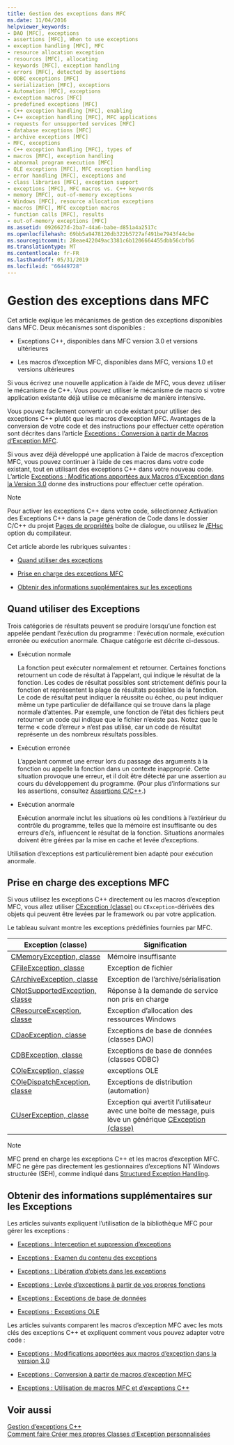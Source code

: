 ```yaml
---
title: Gestion des exceptions dans MFC
ms.date: 11/04/2016
helpviewer_keywords:
- DAO [MFC], exceptions
- assertions [MFC], When to use exceptions
- exception handling [MFC], MFC
- resource allocation exception
- resources [MFC], allocating
- keywords [MFC], exception handling
- errors [MFC], detected by assertions
- ODBC exceptions [MFC]
- serialization [MFC], exceptions
- Automation [MFC], exceptions
- exception macros [MFC]
- predefined exceptions [MFC]
- C++ exception handling [MFC], enabling
- C++ exception handling [MFC], MFC applications
- requests for unsupported services [MFC]
- database exceptions [MFC]
- archive exceptions [MFC]
- MFC, exceptions
- C++ exception handling [MFC], types of
- macros [MFC], exception handling
- abnormal program execution [MFC]
- OLE exceptions [MFC], MFC exception handling
- error handling [MFC], exceptions and
- class libraries [MFC], exception support
- exceptions [MFC], MFC macros vs. C++ keywords
- memory [MFC], out-of-memory exceptions
- Windows [MFC], resource allocation exceptions
- macros [MFC], MFC exception macros
- function calls [MFC], results
- out-of-memory exceptions [MFC]
ms.assetid: 0926627d-2ba7-44a6-babe-d851a4a2517c
ms.openlocfilehash: 69bb5a9478120db322b5727af491be7943f44cbe
ms.sourcegitcommit: 28eae422049ac3381c6b1206664455dbb56cbfb6
ms.translationtype: MT
ms.contentlocale: fr-FR
ms.lasthandoff: 05/31/2019
ms.locfileid: "66449728"
---
```

# <a name="exception-handling-in-mfc"></a>Gestion des exceptions dans MFC

Cet article explique les mécanismes de gestion des exceptions disponibles dans MFC. Deux mécanismes sont disponibles :

- Exceptions C++, disponibles dans MFC version 3.0 et versions ultérieures

- Les macros d’exception MFC, disponibles dans MFC, versions 1.0 et versions ultérieures

Si vous écrivez une nouvelle application à l’aide de MFC, vous devez utiliser le mécanisme de C++. Vous pouvez utiliser le mécanisme de macro si votre application existante déjà utilise ce mécanisme de manière intensive.

Vous pouvez facilement convertir un code existant pour utiliser des exceptions C++ plutôt que les macros d’exception MFC. Avantages de la conversion de votre code et des instructions pour effectuer cette opération sont décrites dans l’article [Exceptions : Conversion à partir de Macros d’Exception MFC](../mfc/exceptions-converting-from-mfc-exception-macros.md).

Si vous avez déjà développé une application à l’aide de macros d’exception MFC, vous pouvez continuer à l’aide de ces macros dans votre code existant, tout en utilisant des exceptions C++ dans votre nouveau code. L’article [Exceptions : Modifications apportées aux Macros d’Exception dans la Version 3.0](../mfc/exceptions-changes-to-exception-macros-in-version-3-0.md) donne des instructions pour effectuer cette opération.

> [!NOTE]
>  Pour activer les exceptions C++ dans votre code, sélectionnez Activation des Exceptions C++ dans la page génération de Code dans le dossier C/C++ du projet [Pages de propriétés](../build/reference/property-pages-visual-cpp.md) boîte de dialogue, ou utilisez le [/EHsc](../build/reference/eh-exception-handling-model.md) option du compilateur.

Cet article aborde les rubriques suivantes :

- [Quand utiliser des exceptions](#_core_when_to_use_exceptions)

- [Prise en charge des exceptions MFC](#_core_mfc_exception_support)

- [Obtenir des informations supplémentaires sur les exceptions](#_core_further_reading_about_exceptions)

##  <a name="_core_when_to_use_exceptions"></a> Quand utiliser des Exceptions

Trois catégories de résultats peuvent se produire lorsqu’une fonction est appelée pendant l’exécution du programme : l’exécution normale, exécution erronée ou exécution anormale. Chaque catégorie est décrite ci-dessous.

- Exécution normale

   La fonction peut exécuter normalement et retourner. Certaines fonctions retournent un code de résultat à l’appelant, qui indique le résultat de la fonction. Les codes de résultat possibles sont strictement définis pour la fonction et représentent la plage de résultats possibles de la fonction. Le code de résultat peut indiquer la réussite ou échec, ou peut indiquer même un type particulier de défaillance qui se trouve dans la plage normale d’attentes. Par exemple, une fonction de l’état des fichiers peut retourner un code qui indique que le fichier n’existe pas. Notez que le terme « code d’erreur » n’est pas utilisé, car un code de résultat représente un des nombreux résultats possibles.

- Exécution erronée

   L’appelant commet une erreur lors du passage des arguments à la fonction ou appelle la fonction dans un contexte inapproprié. Cette situation provoque une erreur, et il doit être détecté par une assertion au cours du développement du programme. (Pour plus d’informations sur les assertions, consultez [Assertions C/C++](/visualstudio/debugger/c-cpp-assertions).)

- Exécution anormale

   Exécution anormale inclut les situations où les conditions à l’extérieur du contrôle du programme, telles que la mémoire est insuffisante ou des erreurs d’e/s, influencent le résultat de la fonction. Situations anormales doivent être gérées par la mise en cache et levée d’exceptions.

Utilisation d’exceptions est particulièrement bien adapté pour exécution anormale.

##  <a name="_core_mfc_exception_support"></a> Prise en charge des exceptions MFC

Si vous utilisez les exceptions C++ directement ou les macros d’exception MFC, vous allez utiliser [CException (classe)](../mfc/reference/cexception-class.md) ou `CException`-dérivées des objets qui peuvent être levées par le framework ou par votre application.

Le tableau suivant montre les exceptions prédéfinies fournies par MFC.

|Exception (classe)|Signification|
|---------------------|-------------|
|[CMemoryException, classe](../mfc/reference/cmemoryexception-class.md)|Mémoire insuffisante|
|[CFileException, classe](../mfc/reference/cfileexception-class.md)|Exception de fichier|
|[CArchiveException, classe](../mfc/reference/carchiveexception-class.md)|Exception de l’archive/sérialisation|
|[CNotSupportedException, classe](../mfc/reference/cnotsupportedexception-class.md)|Réponse à la demande de service non pris en charge|
|[CResourceException, classe](../mfc/reference/cresourceexception-class.md)|Exception d’allocation des ressources Windows|
|[CDaoException, classe](../mfc/reference/cdaoexception-class.md)|Exceptions de base de données (classes DAO)|
|[CDBException, classe](../mfc/reference/cdbexception-class.md)|Exceptions de base de données (classes ODBC)|
|[COleException, classe](../mfc/reference/coleexception-class.md)|exceptions OLE|
|[COleDispatchException, classe](../mfc/reference/coledispatchexception-class.md)|Exceptions de distribution (automation)|
|[CUserException, classe](../mfc/reference/cuserexception-class.md)|Exception qui avertit l’utilisateur avec une boîte de message, puis lève un générique [CException (classe)](../mfc/reference/cexception-class.md)|

> [!NOTE]
>  MFC prend en charge les exceptions C++ et les macros d’exception MFC. MFC ne gère pas directement les gestionnaires d’exceptions NT Windows structurée (SEH), comme indiqué dans [Structured Exception Handling](/windows/desktop/debug/structured-exception-handling).

##  <a name="_core_further_reading_about_exceptions"></a> Obtenir des informations supplémentaires sur les Exceptions

Les articles suivants expliquent l’utilisation de la bibliothèque MFC pour gérer les exceptions :

- [Exceptions : Interception et suppression d’exceptions](../mfc/exceptions-catching-and-deleting-exceptions.md)

- [Exceptions : Examen du contenu des exceptions](../mfc/exceptions-examining-exception-contents.md)

- [Exceptions : Libération d’objets dans les exceptions](../mfc/exceptions-freeing-objects-in-exceptions.md)

- [Exceptions : Levée d’exceptions à partir de vos propres fonctions](../mfc/exceptions-throwing-exceptions-from-your-own-functions.md)

- [Exceptions : Exceptions de base de données](../mfc/exceptions-database-exceptions.md)

- [Exceptions : Exceptions OLE](../mfc/exceptions-ole-exceptions.md)

Les articles suivants comparent les macros d’exception MFC avec les mots clés des exceptions C++ et expliquent comment vous pouvez adapter votre code :

- [Exceptions : Modifications apportées aux macros d’exception dans la version 3.0](../mfc/exceptions-changes-to-exception-macros-in-version-3-0.md)

- [Exceptions : Conversion à partir de macros d’exception MFC](../mfc/exceptions-converting-from-mfc-exception-macros.md)

- [Exceptions : Utilisation de macros MFC et d’exceptions C++](../mfc/exceptions-using-mfc-macros-and-cpp-exceptions.md)

## <a name="see-also"></a>Voir aussi

[Gestion d’exceptions C++](../cpp/cpp-exception-handling.md)<br/>
[Comment faire Créer mes propres Classes d’Exception personnalisées](https://go.microsoft.com/fwlink/p/?linkid=128045)

